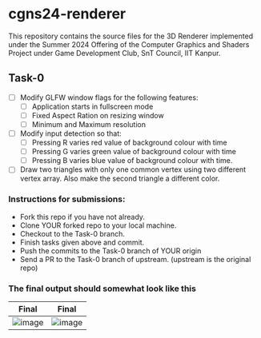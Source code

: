 # cgns24-renderer
This repository contains the source files for the 3D Renderer implemented under the Summer 2024 Offering of the Computer Graphics and Shaders Project under Game Development Club, SnT Council, IIT Kanpur.

## Task-0

- [ ] Modify GLFW window flags for the following features:
  - [ ] Application starts in fullscreen mode
  - [ ] Fixed Aspect Ration on resizing window
  - [ ] Minimum and Maximum resolution
 
- [ ] Modify input detection so that:
  - [ ] Pressing R varies red value of background colour with time
  - [ ] Pressing G varies green value of background colour with time
  - [ ] Pressing B varies blue value of background colour with time.

- [ ] Draw two triangles with only one common vertex using two different vertex array. Also make the second triangle a different color.

### Instructions for submissions:
- Fork this repo if you have not already.
- Clone YOUR forked repo to your local machine.
- Checkout to the Task-0 branch.
- Finish tasks given above and commit.
- Push the commits to the Task-0 branch of YOUR origin
- Send a PR to the Task-0 branch of upstream. (upstream is the original repo)

### The final output should somewhat look like this


| Final | Final |
| --- | --- |
![image](https://github.com/npqr/cgns24-renderer/assets/96120993/9af90e67-3ef6-4514-826f-c8680df5c08c) | ![image](https://github.com/npqr/cgns24-renderer/assets/96120993/78412538-6cdc-4f72-b5d1-efacf7d55b45) |
